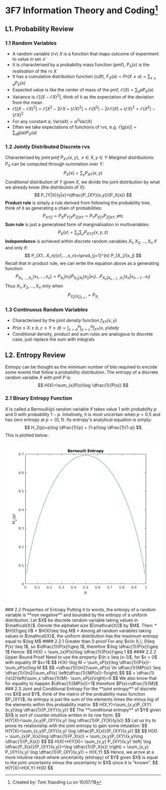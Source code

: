 # 3F7 Information Theory and Coding[^1]
[^1]:Created by: Tom Xiaoding  Lu on 10/07/18
## L1. Probability Review
### 1.1 Random Variables
* A random variable (rv) $X$ is a function that maps outcome of experiment to value in set $\mathcal{X}$
* It is characterised by a probability mass function (pmf), $P_X(x)$ is the *realisation* of the rv $X$
* It has a cumulative distribution function (cdf), $F_X(a)=Pr(X\leq a)=\sum_{x\leq a}P_X(x)$
* Expected value is like the center of mass of the pmf, $\mathcal{E}(X)=\sum_a aP_X(a)$
* Variance is $\mathcal{E}[(X-\mathcal{E}X)^2]$, think of it as the expectation of the deviation from the mean
* $\mathcal{E}[(X-\mathcal{E}X)^2] = \mathcal{E}[X^2-2\mathcal{E}X+(\mathcal{E}X)^2]=\mathcal{E}(X^2)-2\mathcal{E}\mathcal{E}(X)+(\mathcal{E}X)^2=\mathcal{E}(X^2)-(\mathcal{E}X)^2$
* For any constant $a$, $\textrm{Var}(aX)=a^2\textrm{Var}(X)$
* Often we take expectations of functions of rvs, e.g. $\mathcal{E}[g(x)]=\sum_ag(a)P_X(a)$
### 1.2 Jointly Distributed Discrete rvs
Characterised by *joint pmf* $P_{XY}(x,y),\;\;x\in X,y\in Y$
*Marginal distributions:* $P_X$ can be computed through summation over $Y$:
$$
P_X(x)=\sum_y P_{XY}(x,y)
$$
*Conditional distribution* of $Y$ given $X$, we divide the joint distribution by what we already know (the distribution of $X$):
$$
P_{Y|X}(y|x)=\dfrac{P_{XY}(x,y)}{P_X(x)}
$$
**Product rule** is simply a rule derived from following the probability tree, think of it as generating a chain of probabilities:
$$
P_{XYZ}=P_X P_{Y|X} P_{Z|XY}=P_Y P_{X|Y} P_{Z|XY}\; \textrm{,etc}
$$
**Sum rule** is just a generalised form of marginalisation in multivariables:
$$
P_X(x)=\sum_y \sum_z P_{XYZ}(x,y,z)
$$
**Independence** is achieved within discrete random variables $X_1,X_2,...,X_n$ if and only if:
$$
P_{X1...X_n}(x1,...,x_n)=\prod_{j=1}^{n} P_{X_j}(x_j)
$$
Recall that in product rule, we can write the equation above as a generating function:
$$
P_{X_1,...,X_n}(x_1,...,x_n)=P_{X_1}(x_1)P_{X_2|X_1}(x_2|x_1)...P_{X_n|X_{n-1}...X_1}(x_n|x_{n-1}...x_1)
$$
Thus $X_1,X_2,...,X_n$ only when
$$
P_{X_i|\{X_j\}_{j\neq i}}= P_{X_i}
$$
### 1.3 Continuous Random Variables
* Characterised by the joint *density* function $f_{XY}(x,y)$
* $Pr(a\leq X \leq b, c\leq Y \leq d)=\int_{x=a}^{b}\int_{y=c}^{d}f_{XY}(x,y)dxdy$
* Conditional density, product and sum rules are analogous to discrete case, just replace the sum with integrals
## L2. Entropy Review
Entropy can be thought as the minimum number of bits required to encode some events that follow a probability distribution. The entropy of a discrete random variable $X$ with pmf $P$ is:
$$
H(X)=\sum_{x}P(x)\log \dfrac{1}{P(x)}
$$
### 2.1 Binary Entropy Function
$X$ is called a Bernoulli(p) random variable if takes value 1 with probability $p$ and $0$ with probability $1-p$. Intuitively, it is most uncertain when $p=0.5$ and has zero entropy at $p=\{0,1\}$. Its entropy's analytical equation is simply:
$$
H_2(p)=p\log \dfrac{1}{p} + (1-p)\log \dfrac{1}{1-p}
$$
This is plotted below:
<center>

![bernouli](/assets/bernouli.jpg)
</center>
### 2.2 Properties of Entropy
Putting it to words, the entropy of a random variable is **non negative** and bounded by the entropy of a uniform distribution.
Let $X$ be discrete random variable taking values in $\mathcal{X}$. Denote the alphabet size $|\mathcal{X}|$ by $M$. Then:
* $H(X)\geq 0$
* $H(X)\leq \log M$
* Among all random variables taking values in $\mathcal{X}$, the uniform distribution has the maximum entropy equal to $\log M$
#### 2.2.1 Greater than 0 proof
For any $x\in X,\; 0\leq P(x) \leq 1$, so $\dfrac{1}{P(x)}\geq 1$, therefore $\log \dfrac{1}{P(x)}\geq 1$ Hence:
$$
H(X) = \sum_{x}P(x)\log \dfrac{1}{P(x)}\geq 1
$$
#### 2.2.2 Upper Bound Proof
Need to use the property $\ln x \leq  (x-1)$, for $x > 0$ with equality iff $x=1$
$$
H(X)-\log M = \sum_xP(x)\log \dfrac{1}{P(x)}-\sum_xP(x)\log M
$$
$$
=\dfrac{1}{\ln2}\sum_xP(x) \ln \dfrac{1}{MP(x)} \leq \dfrac{1}{\ln2}\sum_xP(x)  \left(\dfrac{1}{MP(x)}-1\right)
$$
$$
= \dfrac{1}{\ln2}\left(\sum_x \dfrac{1}{M}- \sum_xP(x)\right)=0
$$
We also know that for equality to happen $\dfrac{1}{MP(x)}=1$ therefore $P(x)=\dfrac{1}{M}$
### 2.3 Joint and Conditional Entropy
For the **joint entropy** of discrete rvs $X$ and $Y$, think of the matrix of the probability mass function $P_{XY}$, its entropy is just the sum of the elements times the minus log of the elements within this probability matrix:
$$
H(X,Y)=\sum_{x,y}P_{XY}(x,y)\log \dfrac{1}{P_{XY}(x,y)}
$$
The **conditional entropy** of $Y$ given $X$ is sort of counter intuitive written in its row form:
$$
H(Y|X)=\sum_{x,y}P_{XY}(x,y) \log \dfrac{1}{P_{Y|X}(y|x)}
$$
Let us try to prove its relationship with the joint entropy to gain some intuiation:
$$
H(Y|X)=\sum_{x,y}P_{XY}(x,y) \log \dfrac{P_X(x)}{P_{XY}(x,y)}
$$
$$
H(X) =  \sum_{x}P_X(x)\log \dfrac{1}{P_X(x)} =  \sum_{x,y}P_{XY}(x,y)\log \dfrac{1}{P_X(x)}
$$
$$
H(X)+H(Y|X)=  \sum_{x,y} P_{XY}(x,y) \left( \log \dfrac{P_X(x)}{P_{XY}(x,y)}+\log \dfrac{1}{P_X(x)} \right) =  \sum_{x,y} P_{XY}(x,y) \log \dfrac{1}{P_{XY}(x,y)} = H(X,Y)
$$
Hence, we arrive at a more intuitive result where uncertainty (entropy) of $Y$ given $X$ is equal to the joint uncertainty minus the uncertainty in $X$ since it is "known".
$$
H(Y|X)=H(X,Y)-H(X)
$$
